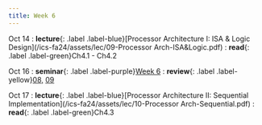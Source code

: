 ```yaml
---
title: Week 6
---
```


Oct 14
: **lecture**{: .label .label-blue}[Processor Architecture I: ISA & Logic Design](/ics-fa24/assets/lec/09-Processor Arch-ISA&Logic.pdf)
  : **read**{: .label .label-green}Ch4.1 - Ch4.2

Oct 16
: **seminar**{: .label .label-purple}[Week 6](/ics-fa24/assets/seminar/ta/week6.pdf)
  : **review**{: .label .label-yellow}[08,](/ics-fa24/assets/seminar/stu/于紫钰-ics回课-08.pdf) [09](/ics-fa24/assets/seminar/stu/周百川-ics回课-09.pdf)

Oct 17
: **lecture**{: .label .label-blue}[Processor Architecture II: Sequential Implementation](/ics-fa24/assets/lec/10-Processor Arch-Sequential.pdf)
  : **read**{: .label .label-green}Ch4.3